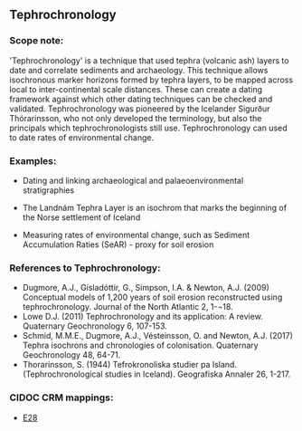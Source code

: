 ## Tephrochronology

###  Scope note: 

'Tephrochronology' is a technique that used tephra (volcanic ash) layers to date and correlate sediments and archaeology. This technique allows isochronous marker horizons formed by tephra layers, to be mapped across local to inter-continental scale distances. These can create a dating framework against which other dating techniques can be checked and validated. Tephrochronology was pioneered by the Icelander Sigurður Thórarinsson, who not only developed the terminology, but also the principals which tephrochronologists still use. Tephrochronology can used to date rates of environmental change. 

### Examples: 

* Dating and linking archaeological and palaeoenvironmental stratigraphies

* The Landnám Tephra Layer is an isochrom that marks the beginning of the Norse settlement of Iceland

* Measuring rates of environmental change, such as Sediment Accumulation Raties (SeAR) - proxy for soil erosion

### References to Tephrochronology:

* Dugmore, A.J., Gísladóttir, G., Simpson, I.A. & Newton, A.J. (2009) Conceptual models of 1,200 years of soil erosion reconstructed using tephrochronology. Journal of the North Atlantic 2, 1-¬18.
* Lowe D.J. (2011) Tephrochronology and its application: A review. Quaternary Geochronology 6, 107-153.
* Schmid, M.M.E., Dugmore, A.J., Vésteinsson, O. and Newton, A.J. (2017) Tephra isochrons and chronologies of colonisation. Quaternary Geochronology 48, 64-71.
* Thorarinsson, S. (1944) Tefrokronoliska studier pa Island. (Tephrochronological studies in Iceland). Geografiska Annaler  26, 1-217.

### CIDOC CRM mappings: 

* [E28](http://www.cidoc-crm.org/entity/e28-conceptual-object/version-6.2)